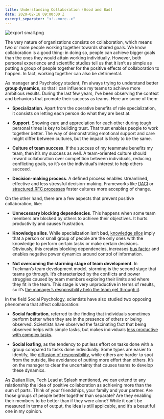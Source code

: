 ```yaml
---
title: Understanding Collaboration (Good and Bad)
date: 2020-02-18 09:00:00 Z
excerpt_separator: "<!--more-->"
---
```


![export small.png](/uploads/export%20small.png)

The very nature of organizations consists on collaboration, which means two or more people working together towards shared goals. We know collaboration is a good thing: in doing so, people can achieve bigger goals than the ones they would attain working individually. However, both personal experience and scientific studies tell us that it isn’t as simple as putting a group of people together for the positive effects of collaboration to happen. In fact, working together can also be detrimental.

<!--more-->

As manager and Psychology student, I’m always trying to understand better **group dynamics**, so that I can influence my teams to achieve more ambitious results. During the last few years, I’ve been observing the context and behaviors that promote their success as teams. Here are some of them:

* **Specialization**. Apart from the operative benefits of role specialization, it consists on letting each person do what they are best at.

* **Support**. Showing care and appreciation for each other during tough personal times is key to building trust. That trust enables people to work together better. The way of demonstrating emotional support and care might differ between cultures, but the impact is likely to be the same.

* **Culture of team success**. If the success of my teammate benefits my team, then it’s my success as well. A team-oriented culture should reward collaboration over competition between individuals, reducing conflicting goals, so it’s on the individual’s interest to help others succeed.

* **Decision-making process**. A defined process enables streamlined, effective and less stressful decision-making. Frameworks like [DACI](https://medium.com/productmanagement101/daci-framework-a-tool-for-group-decisions-665bd71585cf) or [structured RFC processes](https://philcalcado.com/2018/11/19/a_structured_rfc_process.html) foster cultures more accepting of change.

On the other hand, there are a few aspects that prevent positive collaboration, like:

* **Unnecessary blocking dependencies**. This happens when some team members are blocked by others to achieve their objectives. It hurts productivity and causes frustration.

* **Knowledge silos**. While specialization isn’t bad, [knowledge silos](https://blog.trello.com/tips-to-improve-cross-team-collaboration) imply that a person or small group of people are the only ones with the knowledge to perform certain tasks or make certain decisions. Obviously, this creates blocking dependencies, increases [bus factor](https://en.wikipedia.org/wiki/Bus_factor) and enables negative power dynamics around control of information.

* **Not overcoming the storming stage of team development**. In Tuckman’s team development model, storming is the second stage that teams go through. It’s characterized by the conflicts and power struggles caused by team members exploring their limits and where they fit in the team. This stage is very unproductive in terms of results, so it’s [the manager’s responsibility help the team get through it](https://www.expertbase.org/a346-how-to-move-the-team-through-the-stages-of-team-development).

In the field Social Psychology, scientists have also studied two opposing phenomena that affect collaboration:

* **Social facilitation**, referred to the finding that individuals sometimes perform better when they are in the presence of others or being observed. Scientists have observed the fascinating fact that being observed helps with simple tasks, but makes individuals [less productive with complex tasks](https://www.sciencedirect.com/science/article/abs/pii/0022103166900771).

* **Social loafing**, as the tendency to put less effort on tasks done with a group compared to tasks done individually. Some types are easier to identify, like [diffusion of responsibility](https://www.psychologytoday.com/us/blog/happiness-in-world/201006/the-diffusion-responsibility), while others are harder to spot from the outside, like avoidance of putting more effort than others. It’s on the manager to clear the uncertainty that causes teams to develop these dynamics.

As [Zlatian Iliev](https://www.linkedin.com/in/zlatian-iliev-454910111/), Tech Lead at Splash mentioned, we can extend to any relationship the idea of positive collaboration as achieving more than the sum of parts. Think of your friendships, your family and your partner. Are those groups of people better together than separate? Are they enabling their members to be better than if they were alone? While it can’t be measured in terms of output, the idea is still applicable, and it’s a beautiful one in my opinion.